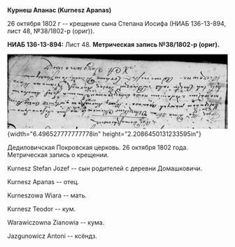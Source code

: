 **Курнеш Апанас (Kurnesz Apanas)**

26 октября 1802 г -- крещение сына Степана Иосифа (НИАБ 136-13-894, лист
48, №38/1802-р (ориг)).

**НИАБ 136-13-894:** Лист 48. **Метрическая запись №38/1802-р (ориг).**

![](./media/a9f7d05b6105d1dccb3bd4d9110b729ef90f5f04.png){width="6.496527777777778in"
height="2.2086450131233595in"}

Дедиловичская Покровская церковь. 26 октября 1802 года. Метрическая
запись о крещении.

Kurnesz Stefan Jozef -- сын родителей с деревни Домашковичи.

Kurnesz Apanas -- отец.

Kurneszowa Wiara -- мать.

Kurnesz Teodor -- кум.

Warawiczowna Zianowia -- кума.

Jazgunowicz Antoni -- ксёндз.
